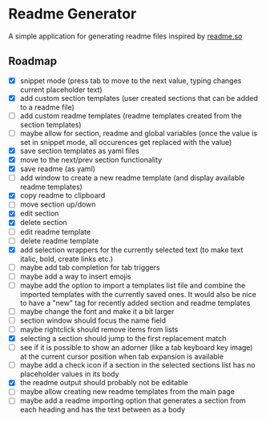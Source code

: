 # Readme Generator

A simple application for generating readme files inspired by [readme.so](https://readme.so/)

## Roadmap

- [x] snippet mode (press tab to move to the next value, typing changes current placeholder text)
- [x] add custom section templates (user created sections that can be added to a readme file)
- [ ] add custom readme templates (readme templates created from the section templates)
- [ ] maybe allow for section, readme and global variables (once the value is set in snippet mode, all occurences get replaced with the value)
- [x] save section templates as yaml files
- [x] move to the next/prev section functionality
- [x] save readme (as yaml)
- [ ] add window to create a new readme template (and display available readme templates)
- [x] copy readme to clipboard
- [ ] move section up/down
- [x] edit section
- [x] delete section
- [ ] edit readme template
- [ ] delete readme template
- [x] add selection wrappers for the currently selected text (to make text italic, bold, create links etc.)
- [ ] maybe add tab completion for tab triggers
- [ ] maybe add a way to insert emojis
- [ ] maybe add the option to import a templates list file and combine the imported templates with the currently saved ones. It would also be nice to have a "new" tag for recently added section and readme templates
- [ ] maybe change the font and make it a bit larger
- [ ] section window should focus the name field
- [ ] maybe rightclick should remove items from lists
- [x] selecting a section should jump to the first replacement match
- [ ] see if it is possible to show an adorner (like a tab keyboard key image) at the current cursor position when tab expansion is available
- [ ] maybe add a check icon if a section in the selected sections list has no placeholder values in its body
- [x] the readme output should probably not be editable
- [ ] maybe allow creating new readme templates from the main page
- [ ] maybe add a readme importing option that generates a section from each heading and has the text between as a body
